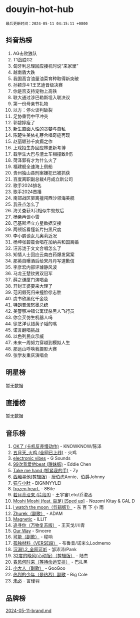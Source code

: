 # douyin-hot-hub

`最后更新时间：2024-05-11 04:15:11 +0800`

## 抖音热榜

1. AG击败狼队
1. T1战胜G2
1. 匈牙利总理回应接机时说“来家里”
1. 越南盾大跌
1. 我国高含油量油菜育种取得新突破
1. 孙颖莎4:1王艺迪晋级决赛
1. 你是否支持宠物上高铁
1. 联大通过涉巴勒斯坦入联决议
1. 第一份母亲节礼物
1. 以方：停火谈判破裂
1. 足协重罚中甲冲突
1. 郭碧婷瘦了
1. 新生直面人性的贪婪与自私
1. 陈楚生美依礼芽合唱奇迹再现
1. 赵丽颖孙千疯癫之作
1. 上戏招生办回应林更新考博
1. 载学生大巴与渣土车相撞致8伤
1. 菏泽郭有才为什么火了
1. 福建舰全速海上倒船
1. 贵州独山县刑案嫌犯已被抓获
1. 百度离职副总裁4月成立新公司
1. 歌手2024排名
1. 歌手2024首播
1. 南部战区驱离擅闯西沙领海美舰
1. 我丑点怎么了
1. 海关查获3只相似牛蚁蚁后
1. 杨紫再谈小雪
1. 巴基斯坦立方星数据交接
1. 两顿饭看懂新片扫黑尺度
1. 李小鹏谈女儿奥莉近况
1. 杨坤张碧晨合唱在加纳共和国离婚
1. 汪苏泷于文文合唱怎么了
1. 知情人士回应云南白药爆发窝案
1. 那英自曝酒后给宋丹丹写道歉信
1. 李彦宏内部评璩静风波
1. 马龙王楚钦男双冠军
1. 薛之谦厦门演唱会
1. 开封王婆要来大理了
1. 范闲假死归来撞脸徐志胜
1. 虞书欣黑化千金妆
1. 特朗普激怒墨总统
1. 美警察冲错公寓误杀黑人飞行员
1. 你会买仿生机器人吗
1. 徐艺洋认错黄子韬的嘴
1. 诺言翻唱挑战
1. 以色列民众示威
1. 未来一周努力穿越到模拟人生
1. 那远山呼唤我摄影大赛
1. 张学友重庆演唱会

## 明星榜

暂无数据

## 直播榜

暂无数据

## 音乐榜

1. [OK了 (卡机反差慢动作)](https://sf5-hl-cdn-tos.douyinstatic.com/obj/tos-cn-ve-2774/osXWgLGizaDPmw9B0CIggvCFeIAAebk1YMe8jD) - KNOWKNOW/陈泽
1. [五月天_火鸡 (全网已上线)](https://sf5-hl-cdn-tos.douyinstatic.com/obj/tos-cn-ve-2774/oEtOMSQZstjlJ4nfBEgeqN29IbWjkmDBrFtF2C) - 火鸡
1. [electronic vibes](https://sf5-hl-cdn-tos.douyinstatic.com/obj/tos-cn-ve-2774/oMIpXkYtpBe14gZjOFMCLfhBv1zjK1O3Ztar9Q) - G Sounds
1. [99次我爱他beat (甜妹版)](https://sf3-cdn-tos.douyinstatic.com/obj/tos-cn-ve-2774/ocBPCLaDWFQr2tJdQmEDjGfSYIjegYYPBQZykZ) - Eddie Chen
1. [Take me hand (抓紧我的手)](https://sf5-hl-cdn-tos.douyinstatic.com/obj/tos-cn-ve-2774/os8GB2fDQQmJZTmtomg0gHX5fBACiEgcFgEKYg) - Zy
1. [西厢寻他(剪辑版)](https://sf5-hl-cdn-tos.douyinstatic.com/obj/tos-cn-ve-2774/oUsAVfAQKlRNxEv5qxvIB8o5qmIWUcXbzJKJhw) - 唐伯虎Annie、伯爵Johnny
1. [猫与小肚](https://sf5-hl-cdn-tos.douyinstatic.com/obj/tos-cn-ve-2774/osZeoClMECgK8DYl6VebABgbchEtPYQjZEnRtd) - BIGNNYYLEI
1. [frozen heart.](https://sf5-hl-cdn-tos.douyinstatic.com/obj/tos-cn-ve-2774/oIIWJfyjIACZA9zQMtnJ6hQQhFC4vhCupoRBsO) - 8Bite
1. [若月亮没来 (片段3)](https://sf5-hl-cdn-tos.douyinstatic.com/obj/tos-cn-ve-2774/okfyEUsGW1B1ovJi5JiN9IjvAT2lMwA054GoEB) - 王宇宙Leto/乔浚丞
1. [Moshi Moshi (feat. 百足) [Sped up]](https://sf3-cdn-tos.douyinstatic.com/obj/tos-cn-ve-2774/ocCPFQcXJLeroaIdQLIGAoeeYM3OAUYGDguHXz) - Nozomi Kitay & GAL D
1. [i watch the moon（剪辑版1）](https://sf5-hl-cdn-tos.douyinstatic.com/obj/tos-cn-ve-2774/o0I9mSChzHZANMJIEBfkCQzzg6N5WAcVtqft9P) - 东 百 下 小 雨
1. [Zhurek（副歌）](https://sf3-cdn-tos.douyinstatic.com/obj/tos-cn-ve-2774/ooQm8FBZQDlf0btEYgVpCcSCQfrdJGBEKZYBGS) - ADAM
1. [Magnetic](https://sf5-hl-cdn-tos.douyinstatic.com/obj/tos-cn-ve-2774/oAQCYdBNZfLACGDmVFAsfAtpy32tqErgQ3XgBN) - ILLIT
1. [追寻你（万物复苏版）](https://sf5-hl-cdn-tos.douyinstatic.com/obj/tos-cn-ve-2774/oYeAZJsbjIDit9APmBg8u6uDUQnHmoCf3gbo74) - 王天戈/川青
1. [Our Way](https://sf5-hl-cdn-tos.douyinstatic.com/obj/tos-cn-ve-2774/o8tPEkQgQNCe0DPeFwZzYrbqLlnzBBrYidWkEZ) - Sincere
1. [可能（副歌）](https://sf5-hl-cdn-tos.douyinstatic.com/obj/tos-cn-ve-2774/cde1731888894259b333569393c2fb51) - 程响
1. [孤独材料（VERSE段）](https://sf5-hl-cdn-tos.douyinstatic.com/obj/tos-cn-ve-2774/ocX7glDNHYlwFeYrGQfBZoThtvPWy8tCCEBGKQ) - 布鲁昔/诺米么Lodmemo
1. [沉溺1.2_全网可听](https://sf5-hl-cdn-tos.douyinstatic.com/obj/tos-cn-ve-2774/ok2QoiBqsWAX9McZmWiI9gAB0EzwD4Xj6yfmtH) - 邹沛沛/Pank
1. [32度的晚风(心动版）（剪辑版）](https://sf5-hl-cdn-tos.douyinstatic.com/obj/tos-cn-ve-2774/owNyabsyWdzUulxhoJfK8IBXgp0UMQAHpvGh2B) - 陆杰
1. [春风何时来（等待命运安排）](https://sf5-hl-cdn-tos.douyinstatic.com/obj/tos-cn-ve-2774/oICBNbD3gelMfB4WgiD1KI2jQtXZE2FgHLwtsl) - 巴扎黑
1. [小大人（副歌）](https://sf5-hl-cdn-tos.douyinstatic.com/obj/tos-cn-ve-2774/oIhaDwehWhLFsVIG7QIICLLazDNGJAGg5geeb4) - GooGoo
1. [热烈的少年（是热烈）副歌](https://sf5-hl-cdn-tos.douyinstatic.com/obj/tos-cn-ve-2774/owVNI0CLDAUMtSz6TEYvfFBFL4UDFFhLfgK8fa) - Big Cole
1. [未必](https://sf5-hl-cdn-tos.douyinstatic.com/obj/tos-cn-ve-2774/ogntQMFnKQDZUgTCYuJgfLEtleYZZFxBQqhhFB) - 言瑾羽

## 品牌榜

[2024-05-11-brand.md](2024-05-11-brand.md)

